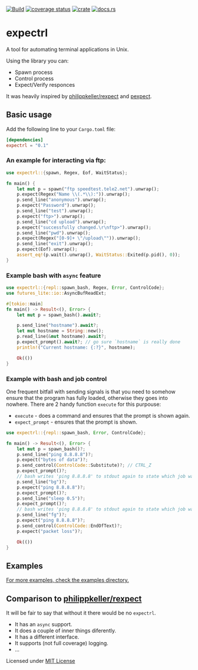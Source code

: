[![Build](https://github.com/zhiburt/expectrl/actions/workflows/ci.yml/badge.svg)](https://github.com/zhiburt/expectrl/actions/workflows/ci.yml)
[![coverage status](https://coveralls.io/repos/github/zhiburt/expectrl/badge.svg?branch=main)](https://coveralls.io/github/zhiburt/expectrl?branch=main)
[![crate](https://img.shields.io/crates/v/expectrl)](https://crates.io/crates/expectrl)
[![docs.rs](https://img.shields.io/docsrs/expectrl?color=blue)](https://docs.rs/expectrl/0.1.0/expectrl/)

# expectrl

A tool for automating terminal applications in Unix.

Using the library you can:

- Spawn process
- Control process
- Expect/Verify responces

It was heavily inspired by [philippkeller/rexpect](https://github.com/philippkeller/rexpect) and [pexpect](https://pexpect.readthedocs.io/en/stable/overview.html).

## Basic usage

Add the following line to your `Cargo.toml` file:

```toml
[dependencies]
expectrl = "0.1"
```

### An example for interacting via ftp:

```rust
use expectrl::{spawn, Regex, Eof, WaitStatus};

fn main() {
    let mut p = spawn("ftp speedtest.tele2.net").unwrap();
    p.expect(Regex("Name \\(.*\\):")).unwrap();
    p.send_line("anonymous").unwrap();
    p.expect("Password").unwrap();
    p.send_line("test").unwrap();
    p.expect("ftp>").unwrap();
    p.send_line("cd upload").unwrap();
    p.expect("successfully changed.\r\nftp>").unwrap();
    p.send_line("pwd").unwrap();
    p.expect(Regex("[0-9]+ \"/upload\"")).unwrap();
    p.send_line("exit").unwrap();
    p.expect(Eof).unwrap();
    assert_eq!(p.wait().unwrap(), WaitStatus::Exited(p.pid(), 0));
}
```

### Example bash with `async` feature

```rust
use expectrl::{repl::spawn_bash, Regex, Error, ControlCode};
use futures_lite::io::AsyncBufReadExt;

#[tokio::main]
fn main() -> Result<(), Error> {
    let mut p = spawn_bash().await?;

    p.send_line("hostname").await?;
    let mut hostname = String::new();
    p.read_line(&mut hostname).await?;
    p.expect_prompt().await?; // go sure `hostname` is really done
    println!("Current hostname: {:?}", hostname);

    Ok(())
}
```

### Example with bash and job control

One frequent bitfall with sending signals is that you need
to somehow ensure that the program has fully loaded, otherwise they
goes into nowhere. There are 2 handy function `execute` for this purpouse:

- `execute` - does a command and ensures that the prompt is shown again.
- `expect_prompt` - ensures that the prompt is shown.

```rust
use expectrl::{repl::spawn_bash, Error, ControlCode};

fn main() -> Result<(), Error> {
    let mut p = spawn_bash()?;
    p.send_line("ping 8.8.8.8")?;
    p.expect("bytes of data")?;
    p.send_control(ControlCode::Substitute)?; // CTRL_Z
    p.expect_prompt()?;
    // bash writes 'ping 8.8.8.8' to stdout again to state which job was put into background
    p.send_line("bg")?;
    p.expect("ping 8.8.8.8")?;
    p.expect_prompt()?;
    p.send_line("sleep 0.5")?;
    p.expect_prompt()?;
    // bash writes 'ping 8.8.8.8' to stdout again to state which job was put into foreground
    p.send_line("fg")?;
    p.expect("ping 8.8.8.8")?;
    p.send_control(ControlCode::EndOfText)?;
    p.expect("packet loss")?;

    Ok(())
}
```

## Examples

[For more examples, check the examples directory.](https://github.com/zhiburt/expectrl/tree/main/examples)

## Comparison to [philippkeller/rexpect](https://github.com/philippkeller/rexpect)

It will be fair to say that without it there would be no `expectrl`.

- It has an `async` support.
- It does a couple of inner things diferently.
- It has a different interface.
- It supports (not full coverage) logging.
- ...

Licensed under [MIT License](LICENSE)
